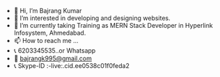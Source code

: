 - 👋 Hi, I’m Bajrang Kumar
- 👀 I’m interested in developing and designing websites.
- 🌱 I’m currently taking Training as MERN Stack Developer in Hyperlink Infosystem, Ahmedabad.
- 📫 How to reach me ...
- 📞 6203345535..or Whatsapp
- 📨 bajrangk995@gmail.com
- 📞 Skype-ID :-live:.cid.ee0538c01f0feda2


<!---
BajrangKumar123/BajrangKumar123 is a ✨ special ✨ repository because its `README.md` (this file) appears on your GitHub profile.
You can click the Preview link to take a look at your changes.
--->
